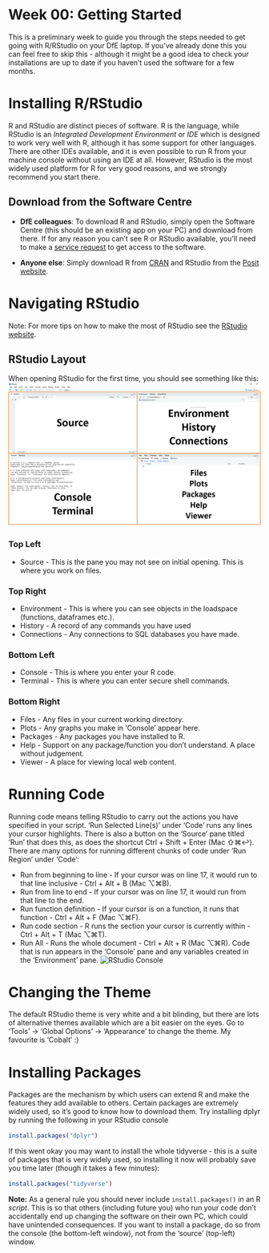 
<!-- Please edit README.qmd - not README.md -->

# Week 00: Getting Started

This is a preliminary week to guide you through the steps needed to get
going with R/RStudio on your DfE laptop. If you’ve already done this you
can feel free to skip this - although it might be a good idea to check
your installations are up to date if you haven’t used the software for a
few months.

# Installing R/RStudio

R and RStudio are distinct pieces of software. R is the language, while
RStudio is an *Integrated Development Environment* or *IDE* which is
designed to work very well with R, although it has some support for
other languages. There are other IDEs available, and it is even possible
to run R from your machine console without using an IDE at all. However,
RStudio is the most widely used platform for R for very good reasons,
and we strongly recommend you start there.

## Download from the Software Centre

- **DfE colleagues**: To download R and RStudio, simply open the
  Software Centre (this should be an existing app on your PC) and
  download from there. If for any reason you can’t see R or RStudio
  available, you’ll need to make a [service
  request](https://dfe.service-now.com/serviceportal?id=sc_category&catalog_id=-1)
  to get access to the software.

- **Anyone else**: Simply download R from
  [CRAN](https://cran.rstudio.com/) and RStudio from the [Posit
  website](https://posit.co/download/rstudio-desktop/).

# Navigating RStudio

Note: For more tips on how to make the most of RStudio see the [RStudio
website](https://www.rstudio.com/products/rstudio/).

## RStudio Layout

When opening RStudio for the first time, you should see something like
this: ![](rstudio-layout.PNG "RStudio Window")

### Top Left

- Source - This is the pane you may not see on initial opening. This is
  where you work on files.

### Top Right

- Environment - This is where you can see objects in the loadspace
  (functions, dataframes etc.).
- History - A record of any commands you have used
- Connections - Any connections to SQL databases you have made.

### Bottom Left

- Console - This is where you enter your R code.
- Terminal - This is where you can enter secure shell commands.

### Bottom Right

- Files - Any files in your current working directory.
- Plots - Any graphs you make in ‘Console’ appear here.
- Packages - Any packages you have installed to R.
- Help - Support on any package/function you don’t understand. A place
  without judgement.
- Viewer - A place for viewing local web content.

# Running Code

Running code means telling RStudio to carry out the actions you have
specified in your script. ‘Run Selected Line(s)’ under ‘Code’ runs any
lines your cursor highlights. There is also a button on the ‘Source’
pane titled ‘Run’ that does this, as does the shortcut Ctrl + Shift +
Enter (Mac ⇧⌘↩). There are many options for running different chunks of
code under ‘Run Region’ under ‘Code’:

- Run from beginning to line - If your cursor was on line 17, it would
  run to that line inclusive - Ctrl + Alt + B (Mac ⌥⌘B).
- Run from line to end - If your cursor was on line 17, it would run
  from that line to the end.
- Run function definition - If your cursor is on a function, it runs
  that function - Ctrl + Alt + F (Mac ⌥⌘F).
- Run code section - R runs the section your cursor is currently
  within - Ctrl + Alt + T (Mac ⌥⌘T).
- Run All - Runs the whole document - Ctrl + Alt + R (Mac ⌥⌘R). Code
  that is run appears in the ‘Console’ pane and any variables created in
  the ‘Environment’ pane. ![RStudio
  Console](rstudio-console-environment.png)

# Changing the Theme

The default RStudio theme is very white and a bit blinding, but there
are lots of alternative themes available which are a bit easier on the
eyes. Go to ‘Tools’ -\> ‘Global Options’ -\> ‘Appearance’ to change the
theme. My favourite is ‘Cobalt’ :)

# Installing Packages

Packages are the mechanism by which users can extend R and make the
features they add available to others. Certain packages are extremely
widely used, so it’s good to know how to download them. Try installing
dplyr by running the following in your RStudio console

``` r
install.packages("dplyr")
```

If this went okay you may want to install the whole tidyverse - this is
a suite of packages that is very widely used, so installing it now will
probably save you time later (though it takes a few minutes):

``` r
install.packages("tidyverse")
```

**Note:** As a general rule you should never include
`install.packages()` in an R *script*. This is so that others (including
future you) who run your code don’t accidentally end up changing the
software on their own PC, which could have unintended consequences. If
you want to install a package, do so from the console (the bottom-left
window), not from the ‘source’ (top-left) window.
